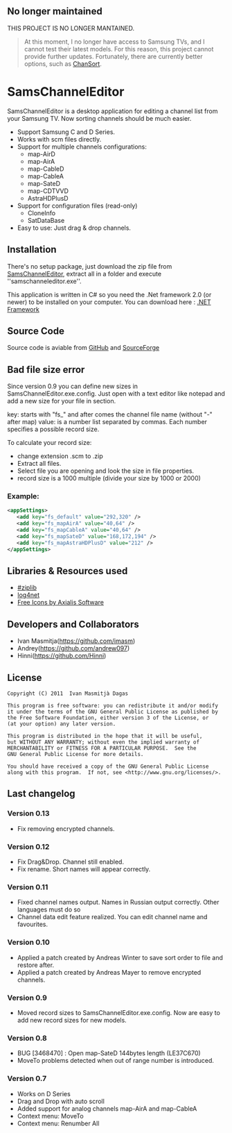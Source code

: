 ## No longer maintained 
THIS PROJECT IS NO LONGER MANTAINED.

> At this moment, I no longer have access to Samsung TVs, and I cannot test their latest models. For this reason, this project cannot provide further updates.
> Fortunately, there are currently better options, such as [ChanSort](https://github.com/PredatH0r/ChanSort).

# SamsChannelEditor


SamsChannelEditor is a desktop application for editing a channel list from your Samsung TV. Now sorting channels should be much easier.


* Support Samsung C and D Series.
* Works with scm files directly.
* Support for multiple channels configurations:
  * map-AirD
  * map-AirA
  * map-CableD
  * map-CableA
  * map-SateD
  * map-CDTVVD
  * AstraHDPlusD
* Support for configuration files (read-only)
  * CloneInfo
  * SatDataBase
* Easy to use: Just drag & drop channels.

Installation
------------
There's no setup package, just download the zip file from [SamsChannelEditor](http://sourceforge.net/projects/samschanneledit/files),
extract all in a folder and execute ''samschanneleditor.exe''. 

This application is written in C# so you need the .Net framework 2.0 (or newer) to be installed on your computer.
You can download here : [.NET Framework](http://msdn.microsoft.com/en-us/netframework)

Source Code
------------
Source code is aviable from [GitHub](https://github.com/imasm/samschanneledit) and [SourceForge](http://sourceforge.net/projects/samschanneledit)

Bad file size error
-------------------
Since version 0.9 you can define new sizes in SamsChannelEditor.exe.config. Just open with a text editor like notepad and add a new size for your file in section.

key: starts with "fs_" and after comes the channel file name (without "-" after map) value: is a number list separated by commas. Each number specifies a possible record size.

To calculate your record size:

* change extension .scm to .zip
* Extract all files.
* Select file you are opening and look the size in file properties.
* record size is a 1000 multiple (divide your size by 1000 or 2000)

### Example: ###

```xml
<appSettings> 
   <add key="fs_default" value="292,320" /> 
   <add key="fs_mapAirA" value="40,64" /> 
   <add key="fs_mapCableA" value="40,64" /> 
   <add key="fs_mapSateD" value="168,172,194" /> 
   <add key="fs_mapAstraHDPlusD" value="212" /> 
</appSettings>
```

Libraries & Resources used
--------------------------
* [\#ziplib](http://www.icsharpcode.net/opensource/sharpziplib)  
* [log4net](http://logging.apache.org/log4net)  
* [Free Icons by Axialis Software](http://www.axialis.com/free/icons)  

Developers and Collaborators
-----------------------------
* Ivan Masmitja(https://github.com/imasm)
* Andrey(https://github.com/andrew097) 
* Hinni(https://github.com/Hinni)

License
-------
    Copyright (C) 2011  Ivan Masmitjà Dagas

    This program is free software: you can redistribute it and/or modify
    it under the terms of the GNU General Public License as published by
    the Free Software Foundation, either version 3 of the License, or
    (at your option) any later version.

    This program is distributed in the hope that it will be useful,
    but WITHOUT ANY WARRANTY; without even the implied warranty of
    MERCHANTABILITY or FITNESS FOR A PARTICULAR PURPOSE.  See the
    GNU General Public License for more details.

    You should have received a copy of the GNU General Public License
    along with this program.  If not, see <http://www.gnu.org/licenses/>.

Last changelog
--------------
### Version 0.13 ###

* Fix removing encrypted channels.

### Version 0.12 ###

* Fix Drag&Drop. Channel still enabled.
* Fix rename. Short names will appear correctly.

### Version 0.11 ###

* Fixed channel names output. Names in Russian output correctly. Other languages must do so
* Channel data edit feature realized. You can edit channel name and favourites.

### Version 0.10 ###

* Applied a patch created by Andreas Winter to save sort order to file and restore after.
* Applied a patch created by Andreas Mayer to remove encrypted channels.

### Version 0.9 ###

* Moved record sizes to SamsChannelEditor.exe.config. Now are easy to add new record sizes for new models.

### Version 0.8 ###

* BUG [3468470] : Open map-SateD 144bytes length (LE37C670)
* MoveTo problems detected when out of range number is introduced.

### Version 0.7 ###

* Works on D Series
* Drag and Drop with auto scroll
* Added support for analog channels map-AirA and map-CableA
* Context menu: MoveTo
* Context menu: Renumber All
